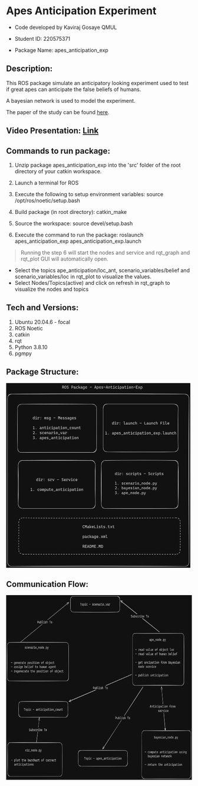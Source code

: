 # Apes Anticipation Experiment

- Code developed by Kaviraj Gosaye QMUL

- Student ID: 220575371

- Package Name: apes_anticipation_exp

## Description:
This ROS package simulate an anticipatory looking experiment used to test if great apes can anticipate the false beliefs of humans.

A bayesian network is used to model the experiment.

The paper of the study can be found [here](https://www.science.org/doi/10.1126/science.aaf8110).

## Video Presentation: [Link]()

## Commands to run package:

1. Unzip package apes_anticipation_exp into the 'src' folder of the root directory of your catkin workspace.

2. Launch a terminal for ROS

3. Execute the following to setup environment variables: source /opt/ros/noetic/setup.bash

4. Build package (in root directory): catkin_make

5. Source the workspace: source devel/setup.bash

6. Execute the command to run the package: roslaunch apes_anticipation_exp apes_anticipation_exp.launch

>Running the step 6 will start the nodes and service and rqt_graph and rqt_plot GUI will automatically open.

- Select the topics ape_anticipation/loc_ant, scenario_variables/belief and scenario_variables/loc in rqt_plot to visualize the values. 
- Select Nodes/Topics(active) and click on refresh in rqt_graph to visualize the nodes and topics

## Tech and Versions:
1. Ubuntu 20.04.6 - focal
2. ROS Noetic
3. catkin
4. rqt
5. Python 3.8.10
6. pgmpy

## Package Structure:
<img src = './apes_anticipation.png' alt='package-structure' width='500' height='500'>

## Communication Flow:
<img src = './apes_anticipation_comms.png' alt='package-structure' width='700' height='500'>